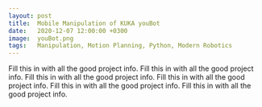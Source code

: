 ```yaml
---
layout: post
title:  Mobile Manipulation of KUKA youBot
date:   2020-12-07 12:00:00 +0300
image:  youBot.png
tags:   Manipulation, Motion Planning, Python, Modern Robotics
---
```

Fill this in with all the good project info. Fill this in with all the good project info. Fill this in with all the good project info.
Fill this in with all the good project info. Fill this in with all the good project info. Fill this in with all the good project info.
